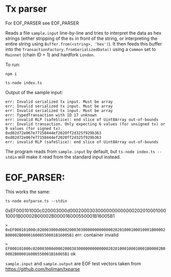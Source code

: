 Tx parser
=========

For EOF_PARSER see EOF_PARSER

Reads a file `sample.input` line-by-line and tries to interpret the data as hex strings (either stripping of the `0x` in front of the string, or interpreting the entire string using `Buffer.from(<string>, 'hex')`). It then feeds this buffer into the `TransactionFactory.fromSerializedData()` using a `Common` set to `Mainnet` (chain ID = 1) and hardfork `London`.

To run:

`npm i`

`ts-node index.ts`

Output of the sample input:

```
err: Invalid serialized tx input. Must be array
err: Invalid serialized tx input. Must be array
err: Invalid serialized tx input. Must be array
err: TypedTransaction with ID 17 unknown
err: invalid RLP (safeSlice): end slice of Uint8Array out-of-bounds
err: Invalid transaction. Only expecting 6 values (for unsigned tx) or 9 values (for signed tx).
0xd02d72e067e77158444ef2020ff2d325f929b363
0xd02d72e067e77158444ef2020ff2d325f929b363
err: invalid RLP (safeSlice): end slice of Uint8Array out-of-bounds
```

The program reads from `sample.input` by default, but `ts-node index.ts --stdin` will make it read from the standard input instead.

EOF_PARSER:
========


This works the same:

`ts-node eofparse.ts --stdin`

0xEF000101000c020003000d0002000303000000000000020201000100010001B00002B00002B000016000550001B16005B1

`> 0xEF000101000c020003000d0002000303000000000000020201000100010001B00002B00002B000016000550001B16005B1`
err: container invalid

`> EF000101000c020003000d0002000303000000000000020201000100010001B00002B00002B000016000550001B16005B1`
ok

`sample.input` and `sample.output` are EOF test vectors taken from https://github.com/holiman/txparse




